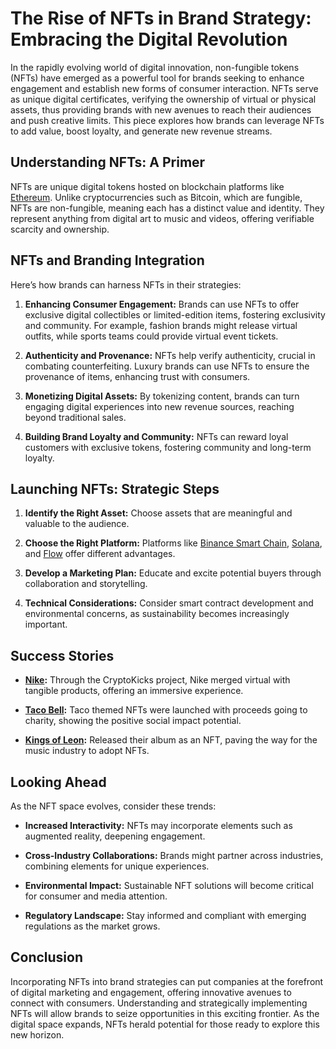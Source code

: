 # The Rise of NFTs in Brand Strategy: Embracing the Digital Revolution

In the rapidly evolving world of digital innovation, non-fungible tokens (NFTs) have emerged as a powerful tool for brands seeking to enhance engagement and establish new forms of consumer interaction. NFTs serve as unique digital certificates, verifying the ownership of virtual or physical assets, thus providing brands with new avenues to reach their audiences and push creative limits. This piece explores how brands can leverage NFTs to add value, boost loyalty, and generate new revenue streams.

## Understanding NFTs: A Primer

NFTs are unique digital tokens hosted on blockchain platforms like [Ethereum](https://ethereum.org). Unlike cryptocurrencies such as Bitcoin, which are fungible, NFTs are non-fungible, meaning each has a distinct value and identity. They represent anything from digital art to music and videos, offering verifiable scarcity and ownership.

## NFTs and Branding Integration

Here’s how brands can harness NFTs in their strategies:

1. **Enhancing Consumer Engagement:** Brands can use NFTs to offer exclusive digital collectibles or limited-edition items, fostering exclusivity and community. For example, fashion brands might release virtual outfits, while sports teams could provide virtual event tickets.

2. **Authenticity and Provenance:** NFTs help verify authenticity, crucial in combating counterfeiting. Luxury brands can use NFTs to ensure the provenance of items, enhancing trust with consumers.

3. **Monetizing Digital Assets:** By tokenizing content, brands can turn engaging digital experiences into new revenue sources, reaching beyond traditional sales.

4. **Building Brand Loyalty and Community:** NFTs can reward loyal customers with exclusive tokens, fostering community and long-term loyalty.

## Launching NFTs: Strategic Steps

1. **Identify the Right Asset:** Choose assets that are meaningful and valuable to the audience.

2. **Choose the Right Platform:** Platforms like [Binance Smart Chain](https://www.binance.org), [Solana](https://solana.com), and [Flow](https://www.onflow.org) offer different advantages.

3. **Develop a Marketing Plan:** Educate and excite potential buyers through collaboration and storytelling.

4. **Technical Considerations:** Consider smart contract development and environmental concerns, as sustainability becomes increasingly important.

## Success Stories

- **[Nike](https://www.nike.com):** Through the CryptoKicks project, Nike merged virtual with tangible products, offering an immersive experience.

- **[Taco Bell](https://www.tacobell.com):** Taco themed NFTs were launched with proceeds going to charity, showing the positive social impact potential.

- **[Kings of Leon](https://kingsofleon.com):** Released their album as an NFT, paving the way for the music industry to adopt NFTs.

## Looking Ahead

As the NFT space evolves, consider these trends:

- **Increased Interactivity:** NFTs may incorporate elements such as augmented reality, deepening engagement.

- **Cross-Industry Collaborations:** Brands might partner across industries, combining elements for unique experiences.

- **Environmental Impact:** Sustainable NFT solutions will become critical for consumer and media attention.

- **Regulatory Landscape:** Stay informed and compliant with emerging regulations as the market grows.

## Conclusion

Incorporating NFTs into brand strategies can put companies at the forefront of digital marketing and engagement, offering innovative avenues to connect with consumers. Understanding and strategically implementing NFTs will allow brands to seize opportunities in this exciting frontier. As the digital space expands, NFTs herald potential for those ready to explore this new horizon.